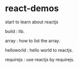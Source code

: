 # react-demos
start to learn about reactjs

build : lib.

array : how to list the array.

helloworld : hello world to reactjs.

requirejs : use reactjs by requirejs.
